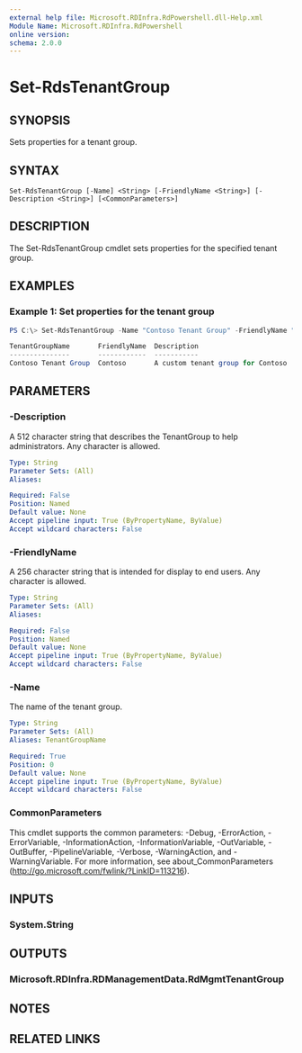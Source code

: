 ```yaml
---
external help file: Microsoft.RDInfra.RdPowershell.dll-Help.xml
Module Name: Microsoft.RDInfra.RdPowershell
online version:
schema: 2.0.0
---
```


# Set-RdsTenantGroup

## SYNOPSIS
Sets properties for a tenant group.

## SYNTAX

```
Set-RdsTenantGroup [-Name] <String> [-FriendlyName <String>] [-Description <String>] [<CommonParameters>]
```

## DESCRIPTION
The Set-RdsTenantGroup cmdlet sets properties for the specified tenant group.

## EXAMPLES

### Example 1: Set properties for the tenant group
```powershell
PS C:\> Set-RdsTenantGroup -Name "Contoso Tenant Group" -FriendlyName "Contoso" -Description "A custom tenant group for Contoso"

TenantGroupName       FriendlyName  Description
---------------       ------------  -----------
Contoso Tenant Group  Contoso       A custom tenant group for Contoso
```

## PARAMETERS

### -Description
A 512 character string that describes the TenantGroup to help administrators. Any character is allowed. 

```yaml
Type: String
Parameter Sets: (All)
Aliases:

Required: False
Position: Named
Default value: None
Accept pipeline input: True (ByPropertyName, ByValue)
Accept wildcard characters: False
```

### -FriendlyName
A 256 character string that is intended for display to end users. Any character is allowed.  

```yaml
Type: String
Parameter Sets: (All)
Aliases:

Required: False
Position: Named
Default value: None
Accept pipeline input: True (ByPropertyName, ByValue)
Accept wildcard characters: False
```

### -Name
The name of the tenant group.

```yaml
Type: String
Parameter Sets: (All)
Aliases: TenantGroupName

Required: True
Position: 0
Default value: None
Accept pipeline input: True (ByPropertyName, ByValue)
Accept wildcard characters: False
```

### CommonParameters
This cmdlet supports the common parameters: -Debug, -ErrorAction, -ErrorVariable, -InformationAction, -InformationVariable, -OutVariable, -OutBuffer, -PipelineVariable, -Verbose, -WarningAction, and -WarningVariable. For more information, see about_CommonParameters (http://go.microsoft.com/fwlink/?LinkID=113216).

## INPUTS

### System.String

## OUTPUTS

### Microsoft.RDInfra.RDManagementData.RdMgmtTenantGroup

## NOTES

## RELATED LINKS
